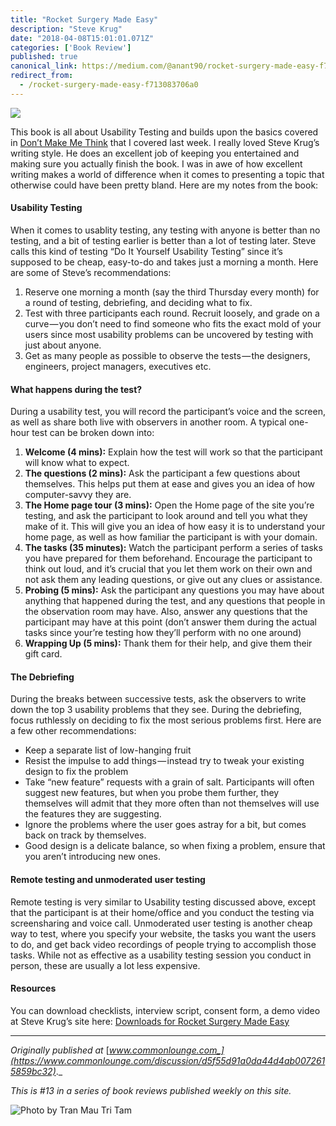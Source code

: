 ```yaml
---
title: "Rocket Surgery Made Easy"
description: "Steve Krug"
date: "2018-04-08T15:01:01.071Z"
categories: ['Book Review']
published: true
canonical_link: https://medium.com/@anant90/rocket-surgery-made-easy-f713083706a0
redirect_from:
  - /rocket-surgery-made-easy-f713083706a0
---
```


![](/assets/blog/rocket-surgery-made-easy/asset-1.jpeg)

This book is all about Usability Testing and builds upon the basics covered in [Don’t Make Me Think](https://anantjain.dev/dont-make-me-think-4763547bc1cc) that I covered last week. I really loved Steve Krug’s writing style. He does an excellent job of keeping you entertained and making sure you actually finish the book. I was in awe of how excellent writing makes a world of difference when it comes to presenting a topic that otherwise could have been pretty bland. Here are my notes from the book:

#### Usability Testing

When it comes to usablity testing, any testing with anyone is better than no testing, and a bit of testing earlier is better than a lot of testing later. Steve calls this kind of testing “Do It Yourself Usability Testing” since it’s supposed to be cheap, easy-to-do and takes just a morning a month. Here are some of Steve’s recommendations:

1.  Reserve one morning a month (say the third Thursday every month) for a round of testing, debriefing, and deciding what to fix.
2.  Test with three participants each round. Recruit loosely, and grade on a curve — you don’t need to find someone who fits the exact mold of your users since most usability problems can be uncovered by testing with just about anyone.
3.  Get as many people as possible to observe the tests — the designers, engineers, project managers, executives etc.

#### What happens during the test?

During a usability test, you will record the participant’s voice and the screen, as well as share both live with observers in another room. A typical one-hour test can be broken down into:

1.  **Welcome (4 mins):** Explain how the test will work so that the participant will know what to expect.
2.  **The questions (2 mins):** Ask the participant a few questions about themselves. This helps put them at ease and gives you an idea of how computer-savvy they are.
3.  **The Home page tour (3 mins):** Open the Home page of the site you’re testing, and ask the participant to look around and tell you what they make of it. This will give you an idea of how easy it is to understand your home page, as well as how familiar the participant is with your domain.
4.  **The tasks (35 minutes):** Watch the participant perform a series of tasks you have prepared for them beforehand. Encourage the participant to think out loud, and it’s crucial that you let them work on their own and not ask them any leading questions, or give out any clues or assistance.
5.  **Probing (5 mins):** Ask the participant any questions you may have about anything that happened during the test, and any questions that people in the observation room may have. Also, answer any questions that the participant may have at this point (don’t answer them during the actual tasks since your’re testing how they’ll perform with no one around)
6.  **Wrapping Up (5 mins):** Thank them for their help, and give them their gift card.

#### The Debriefing

During the breaks between successive tests, ask the observers to write down the top 3 usability problems that they see. During the debriefing, focus ruthlessly on deciding to fix the most serious problems first. Here are a few other recommendations:

-   Keep a separate list of low-hanging fruit
-   Resist the impulse to add things — instead try to tweak your existing design to fix the problem
-   Take “new feature” requests with a grain of salt. Participants will often suggest new features, but when you probe them further, they themselves will admit that they more often than not themselves will use the features they are suggesting.
-   Ignore the problems where the user goes astray for a bit, but comes back on track by themselves.
-   Good design is a delicate balance, so when fixing a problem, ensure that you aren’t introducing new ones.

#### Remote testing and unmoderated user testing

Remote testing is very similar to Usability testing discussed above, except that the participant is at their home/office and you conduct the testing via screensharing and voice call. Unmoderated user testing is another cheap way to test, where you specify your website, the tasks you want the users to do, and get back video recordings of people trying to accomplish those tasks. While not as effective as a usability testing session you conduct in person, these are usually a lot less expensive.

#### Resources

You can download checklists, interview script, consent form, a demo video at Steve Krug’s site here: [Downloads for Rocket Surgery Made Easy](http://www.sensible.com/downloads-rsme.html)

---

_Originally published at_ [_www.commonlounge.com_](https://www.commonlounge.com/discussion/d5f55d91a0da44d4ab0072615859bc32)_._

_This is #13 in a series of book reviews published weekly on this site._

![Photo by [Tran Mau Tri Tam](https://unsplash.com/@tranmautritam)](/assets/blog/rocket-surgery-made-easy/asset-2.png)
